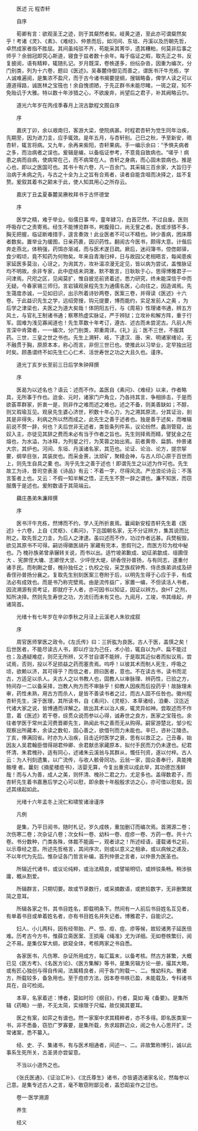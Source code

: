 <!-- { "loadSidebar": true } -->


　　医述 元 程杏轩

　　自序

　　荀卿有言：欲观圣王之迹，则于其粲然者矣。岐黄之道，至此亦可谓粲然矣乎！考诸《灵》、《素》、《难经》、仲景而后，如河间、东垣、丹溪以及历朝先哲，卓然成家者指不胜屈。其间虽纯驳不齐，苟能采其菁华，遗其糟粕，何莫非后事之师乎？余弱冠即究心斯道，寝食于兹者数十余年。每于临证之暇，取先正之书，反复披阅，语有精粹，辄随扎记。岁月既深，卷帙遂多，纷纭杂沓，因重为编次，分门别类，列为十六卷，题曰《医述》。吴春麓侍御见而善之，谓医书汗牛充栋，学人诚难遍阅，是集浓不盈尺，而于古今诸书揭要提纲，搜辑略备，俾学人读之可以遵道得路，诚医林之宝筏也！余自愧谫陋，于先正群书未能尽睹，一斑之窥，知不免贻讥于大雅。特以数十年涉猎之心，不欲废弃，尚望后之君子，补其阙略云尔。

　　道光六年岁在丙戌季春月上浣古歙程文囿自序

　　序

　　嘉庆丁卯，余以艰南归，客游大梁，使院病甚。时程君杏轩为觉生同年治疾，先期至，因为进刀圭，应手辄效。是年五月，与杏轩别。己巳之秋，予至新安，晤杏轩，辄言将病。又九年，余再来紫阳，杏轩果病。手一编示余曰：“予惧夫病者之多，而治病者之误也。爰辑是编，以备临证参考，不意竟自致病也。“嗟乎！病患之病而自病，使病常在己，而不病常在人。杏轩之身病，而心固未尝病也。推是心也，即以之医国可也。其书十有六卷，凡一百余门。其采辑三百余家，大旨归于治病于未病之先，与古之十全为上之旨有合焉者，读者自能含咀而决择之，兹不复赘。爰叙其着书之颠末于此，使人知其用心之所存云。

　　嘉庆丁丑孟夏春麓吴赓枚拜书于古怀德堂

　　序

　　医学之精，难于举业。俗儒日事 哔，童年肄习，白首茫然，不过自废。医则呼吸存亡之责寄焉。经生不能博览群书，枵腹箝口，尚无訾之者。医或涉猎不多，胸无把握，临证断难措手，遑言奏效！此业医者不可以不精也。钟少善病，困床蓐者数矣。置举业为缓图，日亲药裹，因识药性。翻阅古今医书，颇得大意。计偕后奔走燕北，体稍强，药饵亦渐减，而与医术遂日疏。厥后，迷闷簿书，倥偬邮驿，食少暇顷，竟不知药为何物矣。年来自青海归梓，日与故园父老相晤言，每闻患疾家延医多莫治，心讶之，为询其方，攻补温凉漫无定见，皆以病为尝试，盖惟脉证均不明故。余非专家，此中症结未洞澈，默不敢言，日耿耿于心，思得博雅君子一问津焉。尺咫之区，见闻莫扩，惟自披览前贤着述，悉力研究，终未能深信于中而无疑。今春家锡三师归，言岩镇观泉程先生为通儒名医，心向往之，因造谒焉。先生蔼度赤诚，一见如旧识，出示所着诗钞两卷，医案三卷，并得读《医述》十六卷。于此益识先生之学，远绍旁搜，钩元提要，博而能约，实足发前人之奥 ，为后学之津梁也，夫医之为道大矣哉！体阴阳五行，与《周易》性理诸书通，辨五方风土，与官礼王制诸书通；察寒热虚实脉证，严于辨狱；立攻补和解方阵，重于行军。固难为浅见寡闻道也！先生萃数十年考订，遵古、述古而未尝泥古。凡前人所言深中肯綮者，一一编次，分门别类，郑重周详。《礼》云：医不三世，不服其药。三世，三皇之世之书也。先生上溯轩、岐，下逮汉、唐、宋、明诸家绪论，无不融贯于胸，原原本本，称心而言，非但三世已也。使推此以习举业，定早独出冠时矣。顾愚谓终不如先生仁心仁术、活世寿世之功之大且久也。谨序。

　　道光丁亥岁长至前三日后学朱钟拜撰

　　序

　　医曷为以述名也？语云：述而不作。盖医自《素问》、《难经》以来，作者略具，无所事于作也。迨金、元时，诸家门户角立，乃各持其言，争相排击，于是而欲荟萃群家，折衷一是，则非作之难而述之难也。述之不备，则美善缺如；不醇，则又瑕瑜互见。观泉先生婆心济世，积数十年心力，为之溯其原流，分其证治，剖其是非得失，利病之所以然而成之，此先生之善于述者也。独是善于述矣，而唯辑前说不赘一辞，何也？夫后世非无述者，类皆条列件系，议论纷然，蠡测管窥，出奴入主，亦徒见其辞之费而未必有当于作者之旨也。先生则择焉而精，譬犹金之在熔也，为水溢，为冰释，为列星之行，为芙蓉之始出焉。前者黄帝、扁鹊、仲景诸大宗，其炉也。河间、东垣、丹溪诸名家，其范也。论证、论治、论方，提宗挈要，纲举目张，其装炭也。而采金蒉，汰顽矿，聚精会神，与古人印心原于百世而上，则先生自具之橐 也。洵乎先生之善于述也！即谓先生之以述为作可也。先生故工为诗，昔司空表圣《诗品》有云：不着一字，尽得风流。严沧浪论诗云：不落言筌者上也。又云：不假一知半解之悟，正先生不赘一辞之谓也。濂不知医，而窃服膺于是述也。爰附数语于其简端云。

　　藕庄愚弟朱濂拜撰

　　序

　　医书汗牛充栋，然博而不约，学人无所折衷焉。曩闻新安程杏轩先生着《医述》十六卷，上自《灵枢》、《素问》，下迄国朝名家，无不分证辨方，集其说而比附之。取先哲之刀圭，为后人之津逮。虽曰述而不作，功过作者远甚。兵燹板毁，欲见其原书不可得。嗣访得徽医胡丹 家藏有完本，思假刊之，而医方珍为枕中秘也。乃 槐孙族弟曾承辗转关说，而书以出。适竹坡弟歉成、幼征弟歙成、瑶圃侄大 、宪屏侄大墉、志卿侄大坚、少坪侄大堤，研香侄孙普扬，与有同志，遂重付诸手民。而剞劂之督，槐孙独任之；仇校之役，采芝族叔钟秀、侍丞族弟讲成及研香侄孙普扬分襄之。复取先生别刻医案三卷附于后，以明先生得于心应于手，有成法必有成效也。而是书乃称完壁焉。由是流传益广，家置一编，不但读活人书者，因流溯源有资考证，即就疗于人者，亦可因书以知证，因证以辨方。良HT 之剂，知所决择。然则先生寿世之功，方流衍而未有艾也。九阅月，工竣，书其缘起，弁诸简首。

　　光绪十有七年岁在辛卯季秋之月泾上云溪老人朱钦成叙

　　序

　　周官医师掌医之政令。《左氏传》曰：三折肱为良医。古人于医，盖慎之矣！后世医者，不能尽读古人书，即以疗治为己任，术小验，辄自以为卢、扁不能过也；及遇疑难症，则茫无所辨，又不甘自谓不能辨，于是取其近似者而拟议焉，尝试焉，否则，投以不足损益之药而塞责焉。呜呼！以彼其术而制人死生，呼吸之顷，欲赖以济，其可得乎？而信之者，顾曰医者，意也。不在读古书，读书而泥古，方适足以杀人。夫古人之以书教人也，固教人以审脉理、辨药性，已验之方，特间存一二以备采择，岂教人拘方而不审脉乎！抑教人因疾而后投药乎！故脉理未审，药性未熟，用古方而杀人，是皆不善读书者之过，而古人固不任咎也。徽州程杏轩先生，深于医理，其所读书，自《素问》、《灵枢》、本草诸经，洎秦、汉迄近代诸大家之说，皆博通而详解之。故出其术以治人疾，辄灵异如神。尝取述而不作意，着《医述》若干卷，综贯众说而参以心得，诚寿世之良方，医家之宝筏也。余往者学医于常州孟河费晋卿先生，熟闻此书之善而无从购得。嗣宦游楚北，邹少松观察出所藏本，余读之数旬，固心善之，欲借刊而力未能也。辛巳，咨补江陵丞。丁亥，俸满回省。时亦为人治疾，目击近时医学之衰，思有以救正之。己丑春，始因友人吴君翰臣借得胡君仲卿、余君献丞家藏原本，拟付手民而力仍未逮也。纪君怀清、朱君槐孙，适有同心，述诸朱云溪翁与其群从，慨任刊资，遂以付梓。古人云：为人刊刻遗集，以广流传，与收人骸骨同功。云翁一家，固众善奉行，真能掩骼埋 者。曩刻《摘星楼痘书》，活婴无算，今复出重资以成此举，其功德岂浅鲜哉！而与人为善，成人之美，则怀清、槐孙二君之力，尤足多也。盖得数君子，而杏轩先生着书嘉惠后学之心可以慰，即余数十年殷殷求访之心，亦可借以慰矣。因述其缘起如此。

　　光绪十六年孟冬上浣仁和啸笙诸淦谨序

　　凡例

　　是集，乃平日阅书，随时札记，岁久成帙，重加删订而编次焉。首溯源二卷；次伤寒二卷；次杂证八卷；次女科一卷、幼科一卷、痘疹一卷、方药一卷。共十六卷。书分数种，门类各殊，体裁不能画一，观者谅之！所述经语，谨载诸书之前，以示尊经之意。所述先哲格言，其间序次，则或以意义之相承，或以病候之递及，不以年代为先后。惟杂证各门哲言补编，首列仲景之言者，以仲景为医圣也。

　　所辑近代诸书，或议论纯粹，或治法精良，或譬喻明切，或辨驳条畅。稍涉肤庸，概从割爱。

　　所辑群言，只期切要。故或节录数行，或采摘数语，或摭拾数字，无非删繁就简之意耳。

　　所辑各家之书，其书目姓名，即载明条下。然间有一人前后书目姓名互见者，有单着书目或单着姓名者，亦有书目姓名并失记者。博雅君子，自能识之。

　　妇人、小儿两科，因有经带胎、产、惊、疳、痘、疹等候，故较诸男子延医倍难。历考古今方书，惟薛立斋医案、王损庵《绳准》尤为详细。无如卷帙繁衍，阅之不易。是集仅挈大纲，欲窥全体，考核两家之书自悉。

　　各家医书，凡伤寒、杂证所用成方，每汇篇末，以备考核。然古方甚繁，大概已见《医方考》、《名医方论》、《医方集解》等书，是集另辑方论一册，撮其大略，或有匠心独创与得自传闻，法属精良者，间于各门附载一、二。惟幼科丸、散诸方，所载较多，备急用也。至于痘疹方法，因本卷书帙已盈，未能载及，专科诸书具在，自可检阅。

　　本草，名家着述：博者，莫如时珍《纲目》，约者，莫如 庵《备要》。是集所辑《药略》一册，不无太简，实缘限于尺幅，故仅揭其要耳。

　　医之有案，如弈之有谱也。然一家案中求其精粹者，亦不多得。即名医类案一书，非不悉备，窃恐广罗寡要，是集所载，务求超群迈众，阅之令人心思开扩。泛常诸案，悉不纂入。

　　经、史、子、集诸书，有与医术相通者，间述一、二。非故繁称博引，诚以此事系生死所关，古圣贤亦尝留意。

　　不当以小道外之也。

　　《张氏医通》、《证治汇补》、《沈氏尊生》诸书，亦皆遴选诸家名论，然每参以己意。是集专述古人之言，毫不敢窃附鄙见者，盖恐蹈妄作之愆也。

　　卷一·医学溯源

　　养生

　　经义

